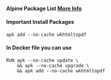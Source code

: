 #### Alpine Package List [More Info](https://pkgs.alpinelinux.org/packages)


#### Important Install Packages
```
apk add --no-cache wkhtmltopdf
```

#### In Docker file you can use
```
RUN apk --no-cache update \
    && apk --no-cache upgrade \
    && apk add --no-cache wkhtmltopdf
```
